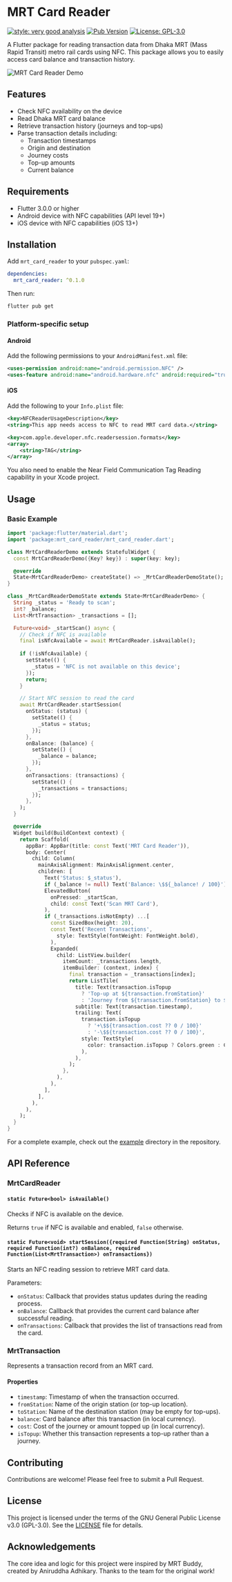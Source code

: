 # MRT Card Reader

[![style: very good analysis][very_good_analysis_badge]][very_good_analysis_link]
[![Pub Version](https://img.shields.io/pub/v/mrt_card_reader.svg)](https://pub.dev/packages/mrt_card_reader)
[![License: GPL-3.0][license_badge]][license_link]

A Flutter package for reading transaction data from Dhaka MRT (Mass Rapid Transit) metro rail cards using NFC. This package allows you to easily access card balance and transaction history.

![MRT Card Reader Demo](https://raw.githubusercontent.com/ishafiul/mrt_reader_flutter/refs/heads/main/packages/mrt_card_reader/doc/assets/mrt_card_reader_demo.jpg)
## Features

- Check NFC availability on the device
- Read Dhaka MRT card balance
- Retrieve transaction history (journeys and top-ups)
- Parse transaction details including:
  - Transaction timestamps
  - Origin and destination
  - Journey costs
  - Top-up amounts
  - Current balance

## Requirements

- Flutter 3.0.0 or higher
- Android device with NFC capabilities (API level 19+)
- iOS device with NFC capabilities (iOS 13+)

## Installation

Add `mrt_card_reader` to your `pubspec.yaml`:

```yaml
dependencies:
  mrt_card_reader: ^0.1.0
```

Then run:

```bash
flutter pub get
```

### Platform-specific setup

#### Android

Add the following permissions to your `AndroidManifest.xml` file:

```xml
<uses-permission android:name="android.permission.NFC" />
<uses-feature android:name="android.hardware.nfc" android:required="true" />
```

#### iOS

Add the following to your `Info.plist` file:

```xml
<key>NFCReaderUsageDescription</key>
<string>This app needs access to NFC to read MRT card data.</string>

<key>com.apple.developer.nfc.readersession.formats</key>
<array>
    <string>TAG</string>
</array>
```

You also need to enable the Near Field Communication Tag Reading capability in your Xcode project.

## Usage

### Basic Example

```dart
import 'package:flutter/material.dart';
import 'package:mrt_card_reader/mrt_card_reader.dart';

class MrtCardReaderDemo extends StatefulWidget {
  const MrtCardReaderDemo({Key? key}) : super(key: key);

  @override
  State<MrtCardReaderDemo> createState() => _MrtCardReaderDemoState();
}

class _MrtCardReaderDemoState extends State<MrtCardReaderDemo> {
  String _status = 'Ready to scan';
  int? _balance;
  List<MrtTransaction> _transactions = [];

  Future<void> _startScan() async {
    // Check if NFC is available
    final isNfcAvailable = await MrtCardReader.isAvailable();
    
    if (!isNfcAvailable) {
      setState(() {
        _status = 'NFC is not available on this device';
      });
      return;
    }

    // Start NFC session to read the card
    await MrtCardReader.startSession(
      onStatus: (status) {
        setState(() {
          _status = status;
        });
      },
      onBalance: (balance) {
        setState(() {
          _balance = balance;
        });
      },
      onTransactions: (transactions) {
        setState(() {
          _transactions = transactions;
        });
      },
    );
  }

  @override
  Widget build(BuildContext context) {
    return Scaffold(
      appBar: AppBar(title: const Text('MRT Card Reader')),
      body: Center(
        child: Column(
          mainAxisAlignment: MainAxisAlignment.center,
          children: [
            Text('Status: $_status'),
            if (_balance != null) Text('Balance: \$${_balance! / 100}'),
            ElevatedButton(
              onPressed: _startScan,
              child: const Text('Scan MRT Card'),
            ),
            if (_transactions.isNotEmpty) ...[
              const SizedBox(height: 20),
              const Text('Recent Transactions', 
                style: TextStyle(fontWeight: FontWeight.bold),
              ),
              Expanded(
                child: ListView.builder(
                  itemCount: _transactions.length,
                  itemBuilder: (context, index) {
                    final transaction = _transactions[index];
                    return ListTile(
                      title: Text(transaction.isTopup 
                        ? 'Top-up at ${transaction.fromStation}'
                        : 'Journey from ${transaction.fromStation} to ${transaction.toStation}'),
                      subtitle: Text(transaction.timestamp),
                      trailing: Text(
                        transaction.isTopup
                          ? '+\$${transaction.cost ?? 0 / 100}'
                          : '-\$${transaction.cost ?? 0 / 100}',
                        style: TextStyle(
                          color: transaction.isTopup ? Colors.green : Colors.red,
                        ),
                      ),
                    );
                  },
                ),
              ),
            ],
          ],
        ),
      ),
    );
  }
}
```

For a complete example, check out the [example](https://github.com/ishafiul/mrt_reader_flutter/tree/main/packages/mrt_card_reader/example) directory in the repository.

## API Reference

### MrtCardReader

#### `static Future<bool> isAvailable()`

Checks if NFC is available on the device.

Returns `true` if NFC is available and enabled, `false` otherwise.

#### `static Future<void> startSession({required Function(String) onStatus, required Function(int?) onBalance, required Function(List<MrtTransaction>) onTransactions})`

Starts an NFC reading session to retrieve MRT card data.

Parameters:
- `onStatus`: Callback that provides status updates during the reading process.
- `onBalance`: Callback that provides the current card balance after successful reading.
- `onTransactions`: Callback that provides the list of transactions read from the card.

### MrtTransaction

Represents a transaction record from an MRT card.

#### Properties

- `timestamp`: Timestamp of when the transaction occurred.
- `fromStation`: Name of the origin station (or top-up location).
- `toStation`: Name of the destination station (may be empty for top-ups).
- `balance`: Card balance after this transaction (in local currency).
- `cost`: Cost of the journey or amount topped up (in local currency).
- `isTopup`: Whether this transaction represents a top-up rather than a journey.

## Contributing

Contributions are welcome! Please feel free to submit a Pull Request.

## License

This project is licensed under the terms of the GNU General Public License v3.0 (GPL-3.0). See the [LICENSE](LICENSE) file for details.

## Acknowledgements

The core idea and logic for this project were inspired by MRT Buddy, created by Aniruddha Adhikary. Thanks to the team for the original work!

[dart_install_link]: https://dart.dev/get-dart
[license_badge]: https://img.shields.io/badge/license-GPL--3.0-blue.svg
[license_link]: https://www.gnu.org/licenses/gpl-3.0.en.html
[very_good_analysis_badge]: https://img.shields.io/badge/style-very_good_analysis-B22C89.svg
[very_good_analysis_link]: https://pub.dev/packages/very_good_analysis
